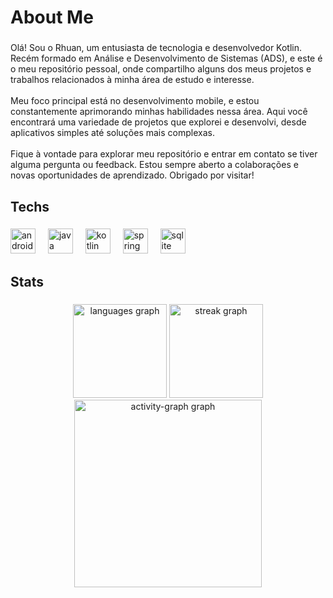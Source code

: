 <h1 align="left">About Me</h1>

###

<p align="left">Olá! Sou o Rhuan, um entusiasta de tecnologia e desenvolvedor Kotlin. Recém formado em Análise e Desenvolvimento de Sistemas (ADS), e este é o meu repositório pessoal, onde compartilho alguns dos meus projetos e trabalhos relacionados à minha área de estudo e interesse.<br><br>Meu foco principal está no desenvolvimento mobile, e estou constantemente aprimorando minhas habilidades nessa área. Aqui você encontrará uma variedade de projetos que explorei e desenvolvi, desde aplicativos simples até soluções mais complexas.<br><br>Fique à vontade para explorar meu repositório e entrar em contato se tiver alguma pergunta ou feedback. Estou sempre aberto a colaborações e novas oportunidades de aprendizado. Obrigado por visitar!</p>

###

<h2 align="left">Techs</h2>

###

<div align="left">
  <img src="https://cdn.jsdelivr.net/gh/devicons/devicon/icons/androidstudio/androidstudio-original.svg" height="40" alt="androidstudio logo"  />
  <img width="12" />
  <img src="https://cdn.jsdelivr.net/gh/devicons/devicon/icons/java/java-original.svg" height="40" alt="java logo"  />
  <img width="12" />
  <img src="https://cdn.jsdelivr.net/gh/devicons/devicon/icons/kotlin/kotlin-original.svg" height="40" alt="kotlin logo"  />
  <img width="12" />
  <img src="https://cdn.jsdelivr.net/gh/devicons/devicon/icons/spring/spring-original.svg" height="40" alt="spring logo"  />
  <img width="12" />
  <img src="https://cdn.jsdelivr.net/gh/devicons/devicon/icons/sqlite/sqlite-original.svg" height="40" alt="sqlite logo"  />
</div>

###

<h2 align="left">Stats</h2>

###

<div align="center">
  <img src="https://github-readme-stats.vercel.app/api/top-langs?username=RhuanKowic&locale=en&hide_title=false&layout=compact&card_width=320&langs_count=5&theme=rose_pine&hide_border=false&order=2" height="150" alt="languages graph"  />
  <img src="https://streak-stats.demolab.com?user=RhuanKowic&locale=en&mode=daily&theme=rose_pine&hide_border=false&border_radius=5&order=3" height="150" alt="streak graph"  />
  <img src="https://github-readme-activity-graph.vercel.app/graph?username=RhuanKowic&radius=16&theme=modern-lilac&area=true&order=5" height="300" alt="activity-graph graph"  />
</div>

###
